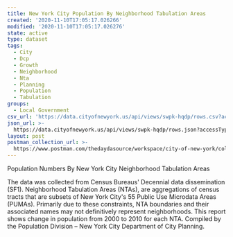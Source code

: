 ```yaml
---
title: New York City Population By Neighborhood Tabulation Areas
created: '2020-11-10T17:05:17.026266'
modified: '2020-11-10T17:05:17.026276'
state: active
type: dataset
tags:
  - City
  - Dcp
  - Growth
  - Neighborhood
  - Nta
  - Planning
  - Population
  - Tabulation
groups:
  - Local Government
csv_url: 'https://data.cityofnewyork.us/api/views/swpk-hqdp/rows.csv?accessType=DOWNLOAD'
json_url: >-
  https://data.cityofnewyork.us/api/views/swpk-hqdp/rows.json?accessType=DOWNLOAD
layout: post
postman_collection_url: >-
  https://www.postman.com/thedaydasource/workspace/city-of-new-york/collection/15909983-bc667ca2-f505-418c-b3b9-e0991aeeb8fe
---
```

Population Numbers By New York City Neighborhood Tabulation Areas

The data was collected from Census Bureaus' Decennial data dissemination (SF1). 
Neighborhood Tabulation Areas (NTAs), are aggregations of census tracts that are subsets of New York City's 55 Public Use Microdata Areas (PUMAs). Primarily due to these constraints, NTA boundaries and their associated names may not definitively represent neighborhoods. 
This report shows change in population from 2000 to 2010 for each NTA.
Compiled by the Population Division – New York City Department of City Planning.
